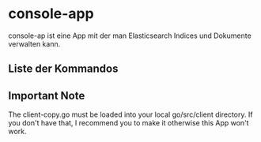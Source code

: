# console-app

console-ap ist eine App mit der man Elasticsearch Indices und Dokumente verwalten kann.

## Liste der Kommandos

<!-- - newind
- newmap
- newdoc
- updoc
- upmap
- delind
- deldoc
- readdoc
- version -->

## Important Note

The client-copy.go must be loaded into your local go/src/client directory. If you don't have that, I recommend you to make it otherwise this App won't work.
